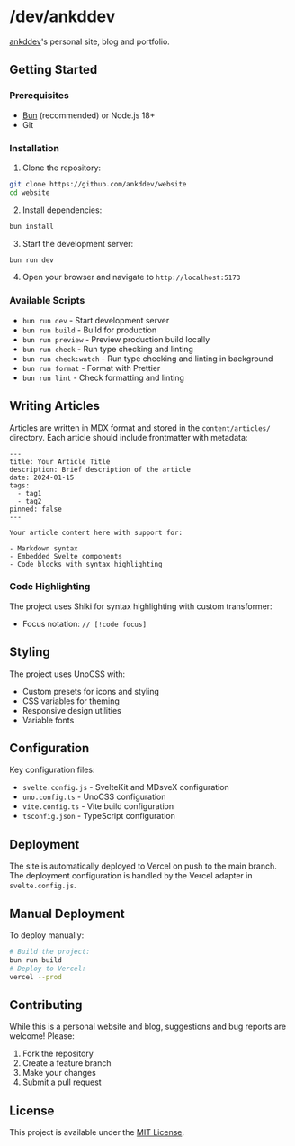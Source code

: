# /dev/ankddev

[ankddev](https://github.com/ankddev)'s personal site, blog and portfolio.

## Getting Started

### Prerequisites

- [Bun](https://bun.sh/) (recommended) or Node.js 18+
- Git

### Installation

1. Clone the repository:

```bash
git clone https://github.com/ankddev/website
cd website
```

2. Install dependencies:

```bash
bun install
```

3. Start the development server:

```bash
bun run dev
```

4. Open your browser and navigate to `http://localhost:5173`

### Available Scripts

- `bun run dev` - Start development server
- `bun run build` - Build for production
- `bun run preview` - Preview production build locally
- `bun run check` - Run type checking and linting
- `bun run check:watch` - Run type checking and linting in background
- `bun run format` - Format with Prettier
- `bun run lint` - Check formatting and linting

## Writing Articles

Articles are written in MDX format and stored in the `content/articles/` directory. Each article should include frontmatter with metadata:

```mdx
---
title: Your Article Title
description: Brief description of the article
date: 2024-01-15
tags:
  - tag1
  - tag2
pinned: false
---

Your article content here with support for:

- Markdown syntax
- Embedded Svelte components
- Code blocks with syntax highlighting
```

### Code Highlighting

The project uses Shiki for syntax highlighting with custom transformer:

- Focus notation: `// [!code focus]`

## Styling

The project uses UnoCSS with:

- Custom presets for icons and styling
- CSS variables for theming
- Responsive design utilities
- Variable fonts

## Configuration

Key configuration files:

- `svelte.config.js` - SvelteKit and MDsveX configuration
- `uno.config.ts` - UnoCSS configuration
- `vite.config.ts` - Vite build configuration
- `tsconfig.json` - TypeScript configuration

## Deployment

The site is automatically deployed to Vercel on push to the main branch. The deployment configuration is handled by the Vercel adapter in `svelte.config.js`.

## Manual Deployment

To deploy manually:

```bash
# Build the project:
bun run build
# Deploy to Vercel:
vercel --prod
```

## Contributing

While this is a personal website and blog, suggestions and bug reports are welcome! Please:

1. Fork the repository
2. Create a feature branch
3. Make your changes
4. Submit a pull request

## License

This project is available under the [MIT License](LICENSE).
